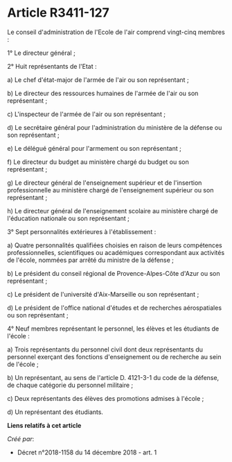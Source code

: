 # Article R3411-127

Le conseil d'administration de l'Ecole de l'air comprend vingt-cinq membres :

1° Le directeur général ;

2° Huit représentants de l'Etat :

a) Le chef d'état-major de l'armée de l'air ou son représentant ;

b) Le directeur des ressources humaines de l'armée de l'air ou son représentant ;

c) L'inspecteur de l'armée de l'air ou son représentant ;

d) Le secrétaire général pour l'administration du ministère de la défense ou son représentant ;

e) Le délégué général pour l'armement ou son représentant ;

f) Le directeur du budget au ministère chargé du budget ou son représentant ;

g) Le directeur général de l'enseignement supérieur et de l'insertion professionnelle au ministère chargé de l'enseignement
supérieur ou son représentant ;

h) Le directeur général de l'enseignement scolaire au ministère chargé de l'éducation nationale ou son représentant ;

3° Sept personnalités extérieures à l'établissement :

a) Quatre personnalités qualifiées choisies en raison de leurs compétences professionnelles, scientifiques ou académiques
correspondant aux activités de l'école, nommées par arrêté du ministre de la défense ;

b) Le président du conseil régional de Provence-Alpes-Côte d'Azur ou son représentant ;

c) Le président de l'université d'Aix-Marseille ou son représentant ;

d) Le président de l'office national d'études et de recherches aérospatiales ou son représentant ;

4° Neuf membres représentant le personnel, les élèves et les étudiants de l'école :

a) Trois représentants du personnel civil dont deux représentants du personnel exerçant des fonctions d'enseignement ou de
recherche au sein de l'école ;

b) Un représentant, au sens de l'article D. 4121-3-1 du code de la défense, de chaque catégorie du personnel militaire ;

c) Deux représentants des élèves des promotions admises à l'école ;

d) Un représentant des étudiants.

**Liens relatifs à cet article**

_Créé par_:

  - Décret n°2018-1158 du 14 décembre 2018 - art. 1
